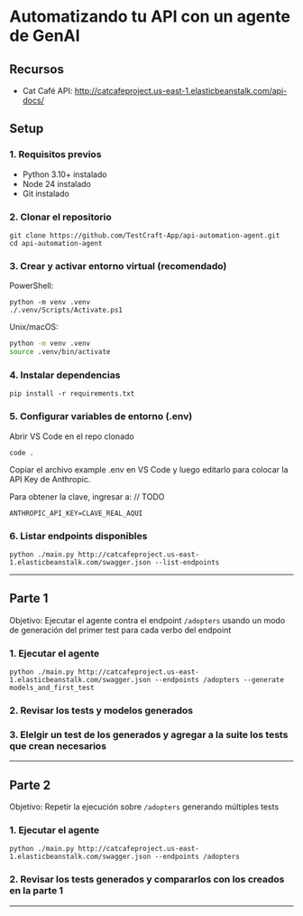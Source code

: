 # Automatizando tu API con un agente de GenAI

## Recursos

- Cat Café API: http://catcafeproject.us-east-1.elasticbeanstalk.com/api-docs/

## Setup

### 1. Requisitos previos

- Python 3.10+ instalado
- Node 24 instalado
- Git instalado
  
### 2. Clonar el repositorio

```pwsh
git clone https://github.com/TestCraft-App/api-automation-agent.git
cd api-automation-agent
```

### 3. Crear y activar entorno virtual (recomendado)

PowerShell:
```pwsh
python -m venv .venv
./.venv/Scripts/Activate.ps1
```

Unix/macOS:
```bash
python -m venv .venv
source .venv/bin/activate
```

### 4. Instalar dependencias

```pwsh
pip install -r requirements.txt
```

### 5. Configurar variables de entorno (.env)

Abrir VS Code en el repo clonado
```pwsh
code .
```
Copiar el archivo example .env en VS Code y luego editarlo para colocar la API Key de Anthropic.

Para obtener la clave, ingresar a: // TODO

```
ANTHROPIC_API_KEY=CLAVE_REAL_AQUI
```

### 6. Listar endpoints disponibles

```pwsh
python ./main.py http://catcafeproject.us-east-1.elasticbeanstalk.com/swagger.json --list-endpoints
```

---

## Parte 1

Objetivo: Ejecutar el agente contra el endpoint `/adopters` usando un modo de generación del primer test para cada verbo del endpoint

### 1. Ejecutar el agente

```pwsh
python ./main.py http://catcafeproject.us-east-1.elasticbeanstalk.com/swagger.json --endpoints /adopters --generate models_and_first_test
```

### 2. Revisar los tests y modelos generados

### 3. Elelgir un test de los generados y agregar a la suite los tests que crean necesarios

---

## Parte 2

Objetivo: Repetir la ejecución sobre `/adopters` generando múltiples tests

### 1. Ejecutar el agente

```pwsh
python ./main.py http://catcafeproject.us-east-1.elasticbeanstalk.com/swagger.json --endpoints /adopters
```

### 2. Revisar los tests generados y compararlos con los creados en la parte 1

---